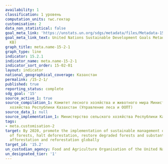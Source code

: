 ```yaml
---
availability: 1
classification: 1 уровень
computation_units: тыс.гектар
customisation: 2
data_non_statistical: false
goal_meta_link: 'https://unstats.un.org/sdgs/metadata/files/Metadata-15-02-01.pdf '
goal_meta_link_text: United Nations Sustainable Development Goals Metadata (PDF 756
  KB)
graph_title: meta.name-15-2-1
graph_type: line
indicator: 15.2.1
indicator_name: meta.name-15-2-1
indicator_sort_order: 15-02-01
layout: indicator
national_geographical_coverage: Казахстан
permalink: /15-2-1/
published: true
reporting_status: complete
sdg_goal: '15'
source_active_1: true
source_compilation_1: Комитет лесного хозяйства и животного мира Министерство сельского
  хозяйства Республики Казахстан (Управление леса и ООПТ)
source_data_1: null
source_implementation_1: Министерство сельского хозяйства Республики Казахстан
tags:
- meta.customisation-2
target: By 2020, promote the implementation of sustainable management of all types
  of forests, halt deforestation, restore degraded forests and substantially increase
  afforestation and reforestation globally
target_id: '15.2'
un_custodian_agency: Food and Agriculture Organisation of the United Nations (FAO)
un_designated_tier: '1'
---
```

